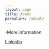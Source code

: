 ```yaml
---
layout: page
title: About
permalink: /about/
---
```


-More information

[LinkedIn](https://in.linkedin.com/in/sandeep-joshi-26b57a97)




